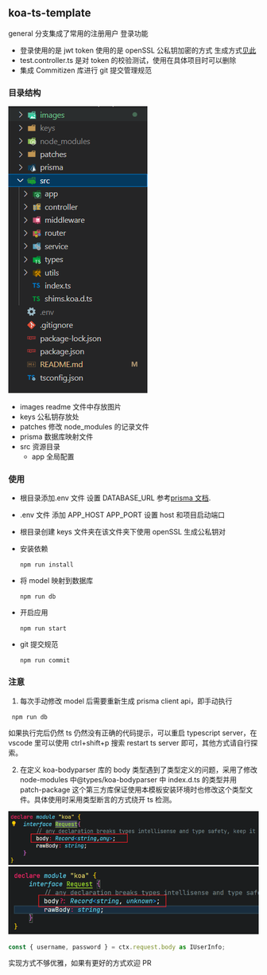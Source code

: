 ## koa-ts-template

general 分支集成了常用的注册用户 登录功能

- 登录使用的是 jwt token 使用的是 openSSL 公私钥加密的方式 生成方式[见此](https://www.fzb.me/2015-1-15-openssl-rsa.html)
- test.controller.ts 是对 token 的校验测试，使用在具体项目时可以删除
- 集成 Commitizen 库进行 git 提交管理规范

### 目录结构

![](./images/5.png)

- images readme 文件中存放图片
- keys 公私钥存放处
- patches 修改 node_modules 的记录文件
- prisma 数据库映射文件
- src 资源目录
  - app 全局配置

### 使用

- 根目录添加.env 文件 设置 DATABASE_URL 参考[prisma 文档](https://www.prisma.io/docs/getting-started/setup-prisma/start-from-scratch/relational-databases/connect-your-database-typescript-postgres).
- .env 文件 添加 APP_HOST APP_PORT 设置 host 和项目启动端口
- 根目录创建 keys 文件夹在该文件夹下使用 openSSL 生成公私钥对
- 安装依赖

  ```
  npm run install
  ```

- 将 model 映射到数据库

  ```
  npm run db
  ```

- 开启应用

  ```
  npm run start
  ```

- git 提交规范

  ```
  npm run commit

  ```

### 注意

1. 每次手动修改 model 后需要重新生成 prisma client api，即手动执行

```
 npm run db
```

如果执行完后仍然 ts 仍然没有正确的代码提示，可以重启 typescript server，在 vscode 里可以使用 ctrl+shift+p 搜索 restart ts server 即可，其他方式请自行探索。

2. 在定义 koa-bodyparser 库的 body 类型遇到了类型定义的问题，采用了修改 node-modules 中@types/koa-bodyparser 中 index.d.ts 的类型并用 patch-package 这个第三方库保证使用本模板安装环境时也修改这个类型文件。具体使用时采用类型断言的方式绕开 ts 检测。

![](./images/3.png)
![](./images/4.png)

```ts
const { username, password } = ctx.request.body as IUserInfo;
```

实现方式不够优雅，如果有更好的方式欢迎 PR
